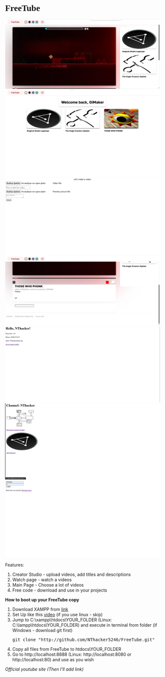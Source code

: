 <link rel="preconnect" href="https://fonts.googleapis.com">
<link rel="preconnect" href="https://fonts.gstatic.com" crossorigin>
<link href="https://fonts.googleapis.com/css2?family=Golos+Text:wght@400..900&display=swap" rel="stylesheet">

<style>
	h1 {
		font-family: Golos Text;
	}
</style>

<h1>FreeTube</h1>
<img src="./Screenshots/001.png"><br>
<img src="./Screenshots/002.png"><br>
<img src="./Screenshots/003.png"><br>
<img src="./Screenshots/004.png"><br>
<img src="./Screenshots/005.png"><br>
<img src="./Screenshots/006.png"><br>
<img src="./Screenshots/007.png"><br>

Features:
<ol>
	<li>Creator Studio - upload videos, add titles and descriptions</li>
	<li>Watch page - watch a videos</li>
	<li>Main Page - Choose a lot of videos</li>
	<li>Free code - download and use in your projects</li>
</ol>

<b>How to boot up your FreeTube copy</b>
<ol>
	<li>Download XAMPP from <a href="https://www.apachefriends.org/ru/index.html">link</a></li>
	<li>Set Up like this <a href="https://www.youtube.com/watch?v=MEpAXkQBEDs&ab_channel=loftblog">video</a> (if you use linux - skip)</li>
	<li>Jump to C:\xampp\htdocs\YOUR_FOLDER (Linux: C:\lampp\htdocs\YOUR_FOLDER) and execute in terminal from folder (if Windows - download git first) <pre>git clone "http://github.com/NThacker5246/FreeTube.git"</pre></li>
	<li>Copy all files from FreeTube to htdocs\YOUR_FOLDER</li>
	<li>Go to http://localhost:8888 (Linux: http://localhost:8080 or http://localhost:80) and use as you wish</li>
</ol>

<i>Official youtube <a>site</a> (Then I'll add link)</i>